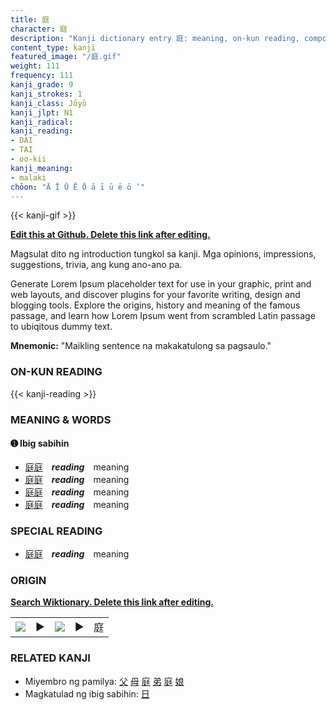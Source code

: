 ```yaml
---
title: 庭
character: 庭
description: "Kanji dictionary entry 庭: meaning, on-kun reading, compounds, origin, related kanji"
content_type: kanji
featured_image: "/庭.gif"
weight: 111
frequency: 111
kanji_grade: 9
kanji_strokes: 1
kanji_class: Jōyō
kanji_jlpt: N1
kanji_radical: 
kanji_reading: 
- DAI
- TAI
- oo-kii
kanji_meaning:
- malaki
chōon: "Ā Ī Ū Ē Ō ā ī ū ē ō ’"
---
```

[//]: # (Don't edit the line below. Kanji animated GIF code is automatically generated.)
{{< kanji-gif >}}

[//]: # (Edit below this line.)

**[Edit this at Github. Delete this link after editing.](https://github.com/tim0g/tim/tree/main/content/kanji/庭/index.md)**

Magsulat dito ng introduction tungkol sa kanji. Mga opinions, impressions, suggestions, trivia, ang kung ano-ano pa.

Generate Lorem Ipsum placeholder text for use in your graphic, print and web layouts, and discover plugins for your favorite writing, design and blogging tools. Explore the origins, history and meaning of the famous passage, and learn how Lorem Ipsum went from scrambled Latin passage to ubiqitous dummy text.
 
**Mnemonic:** "Maikling sentence na makakatulong sa pagsaulo."

### ON-KUN READING

[//]: # (Don't edit the line below. ON-KUN READING code is automatically generated.)
{{< kanji-reading >}}

### MEANING & WORDS

#### ➊ **Ibig sabihin**
  - [庭](../庭)[庭](../庭)　***reading***　meaning
  - [庭](../庭)[庭](../庭)　***reading***　meaning
  - [庭](../庭)[庭](../庭)　***reading***　meaning
  - [庭](../庭)[庭](../庭)　***reading***　meaning

### SPECIAL READING
  - [庭](../庭)[庭](../庭)　***reading***　meaning

### ORIGIN

**[Search Wiktionary. Delete this link after editing.](https://wiktionary.org/wiki/庭)**
<table class="kanji-table"><tr><td>
<img src="60px-庭-bronze.svg.png">
</td><td>▶</td><td>
<img src="60px-庭-oracle.svg.png">
</td><td>▶</td>
<td class="kanji-origin">庭</td>
</tr></table>

### RELATED KANJI
- Miyembro ng pamilya: [父](../父) [母](../母) [庭](../庭) [弟](../弟) [庭](../庭) [娘](../娘)
- Magkatulad ng ibig sabihin: [日](../日)

